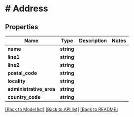 # # Address

## Properties

Name | Type | Description | Notes
------------ | ------------- | ------------- | -------------
**name** | **string** |  |
**line1** | **string** |  |
**line2** | **string** |  |
**postal_code** | **string** |  |
**locality** | **string** |  |
**administrative_area** | **string** |  |
**country_code** | **string** |  |

[[Back to Model list]](../../README.md#models) [[Back to API list]](../../README.md#endpoints) [[Back to README]](../../README.md)
